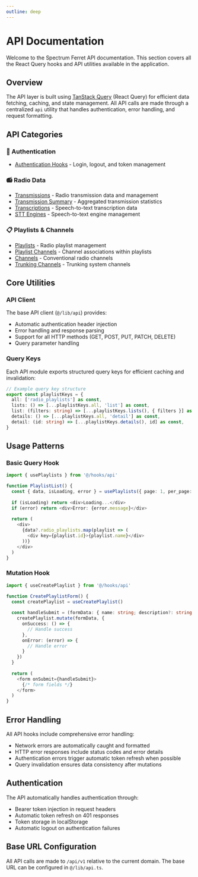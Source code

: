 ```yaml
---
outline: deep
---
```


# API Documentation

Welcome to the Spectrum Ferret API documentation. This section covers all the React Query hooks and API utilities available in the application.

## Overview

The API layer is built using [TanStack Query](https://tanstack.com/query) (React Query) for efficient data fetching, caching, and state management. All API calls are made through a centralized `api` utility that handles authentication, error handling, and request formatting.

## API Categories

### 🔐 Authentication
- [Authentication Hooks](./auth.md) - Login, logout, and token management

### 📻 Radio Data
- [Transmissions](./transmissions.md) - Radio transmission data and management
- [Transmission Summary](./transmission-summary.md) - Aggregated transmission statistics
- [Transcriptions](./transcriptions.md) - Speech-to-text transcription data
- [STT Engines](./stt-engines.md) - Speech-to-text engine management

### 📋 Playlists & Channels
- [Playlists](./playlists.md) - Radio playlist management
- [Playlist Channels](./playlist-channels.md) - Channel associations within playlists
- [Channels](./channels.md) - Conventional radio channels
- [Trunking Channels](./trunking-channels.md) - Trunking system channels

## Core Utilities

### API Client
The base API client (`@/lib/api`) provides:
- Automatic authentication header injection
- Error handling and response parsing
- Support for all HTTP methods (GET, POST, PUT, PATCH, DELETE)
- Query parameter handling

### Query Keys
Each API module exports structured query keys for efficient caching and invalidation:
```typescript
// Example query key structure
export const playlistKeys = {
  all: ['radio_playlists'] as const,
  lists: () => [...playlistKeys.all, 'list'] as const,
  list: (filters: string) => [...playlistKeys.lists(), { filters }] as const,
  details: () => [...playlistKeys.all, 'detail'] as const,
  detail: (id: string) => [...playlistKeys.details(), id] as const,
}
```

## Usage Patterns

### Basic Query Hook
```typescript
import { usePlaylists } from '@/hooks/api'

function PlaylistList() {
  const { data, isLoading, error } = usePlaylists({ page: 1, per_page: 20 })
  
  if (isLoading) return <div>Loading...</div>
  if (error) return <div>Error: {error.message}</div>
  
  return (
    <div>
      {data?.radio_playlists.map(playlist => (
        <div key={playlist.id}>{playlist.name}</div>
      ))}
    </div>
  )
}
```

### Mutation Hook
```typescript
import { useCreatePlaylist } from '@/hooks/api'

function CreatePlaylistForm() {
  const createPlaylist = useCreatePlaylist()
  
  const handleSubmit = (formData: { name: string; description?: string }) => {
    createPlaylist.mutate(formData, {
      onSuccess: () => {
        // Handle success
      },
      onError: (error) => {
        // Handle error
      }
    })
  }
  
  return (
    <form onSubmit={handleSubmit}>
      {/* form fields */}
    </form>
  )
}
```

## Error Handling

All API hooks include comprehensive error handling:
- Network errors are automatically caught and formatted
- HTTP error responses include status codes and error details
- Authentication errors trigger automatic token refresh when possible
- Query invalidation ensures data consistency after mutations

## Authentication

The API automatically handles authentication through:
- Bearer token injection in request headers
- Automatic token refresh on 401 responses
- Token storage in localStorage
- Automatic logout on authentication failures

## Base URL Configuration

All API calls are made to `/api/v1` relative to the current domain. The base URL can be configured in `@/lib/api.ts`.
